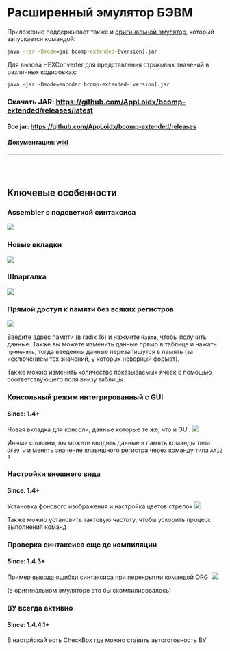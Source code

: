 # Расширенный эмулятор БЭВМ

Приложение поддерживает также и [оригинальной эмулятор](https://se.ifmo.ru/bcomp/), который запускается командой:
```cmd
java -jar -Dmode=gui bcomp-extended-[version].jar
```

Для вызова HEXConverter для представления строковых значений в различных кодировках:
```
java -jar -Dmode=encoder bcomp-extended-[version].jar
```

### Скачать JAR: https://github.com/AppLoidx/bcomp-extended/releases/latest
#### Все jar: https://github.com/AppLoidx/bcomp-extended/releases
#### Документация: [wiki](https://github.com/AppLoidx/bcomp-extended/wiki)

<hr>
<br><br>

## Ключевые особенности

### Assembler с подсветкой синтаксиса
![](https://github.com/AppLoidx/bcomp-extended/blob/master/page/img/assembler-example.png?raw=true)

### Новые вкладки 
![](https://github.com/AppLoidx/bcomp-extended/blob/master/report/res/basic-view.png)

### Шпаргалка
![](https://github.com/AppLoidx/bcomp-extended/blob/master/report/res/cheat-sheet.png)

### Прямой доступ к памяти без всяких регистров
![](https://github.com/AppLoidx/bcomp-extended/blob/master/page/img/tools-example.png?raw=true)

Введите адрес памяти (в radix 16) и нажмите `Найти`, чтобы получить данные. Также вы можете изменить данные прямо в таблице и нажать `применить`, тогда введенны данные перезапишутся в память (за исключением тех значений, у которых неверный формат).

Также можно изменить количество показываемых ячеек с помощью соответствующего поля внизу таблицы.

### Консольный режим интегрированный с GUI
#### Since: 1.4+
Новая вкладка для консоли, данные которые те же, что и GUI.
![](https://github.com/AppLoidx/bcomp-extended/blob/master/page/img/code-example.gif?raw=true)

Иными словами, вы можете вводить данные в память команды типа `DF89 w` и менять значение клавишного регистра через команду типа `AA12 a`

### Настройки внешнего вида
#### Since: 1.4+

Установка фонового изображения и настройка цветов стрелок
![](https://github.com/AppLoidx/bcomp-extended/blob/master/page/img/color-choose.PNG?raw=true)

Также можно установить тактовую частоту, чтобы ускорить процесс выполнения команд

### Проверка синтаксиса еще до компиляции
#### Since: 1.4.3+

Пример вывода ошибки синтаксиса при перекрытии командой ORG:
![](https://github.com/AppLoidx/bcomp-extended/blob/master/report/res/assembler-syntax-example.png)

(в оригинальном эмуляторе это бы скомпилировалось)

### ВУ всегда активно
#### Since: 1.4.4.1+

В настрйокай есть CheckBox где можно ставить автоготовность ВУ
